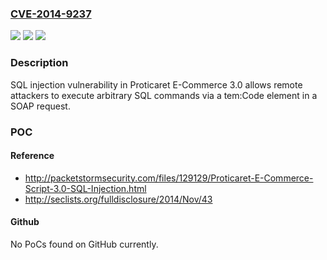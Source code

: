 ### [CVE-2014-9237](https://cve.mitre.org/cgi-bin/cvename.cgi?name=CVE-2014-9237)
![](https://img.shields.io/static/v1?label=Product&message=n%2Fa&color=blue)
![](https://img.shields.io/static/v1?label=Version&message=n%2Fa&color=blue)
![](https://img.shields.io/static/v1?label=Vulnerability&message=n%2Fa&color=brighgreen)

### Description

SQL injection vulnerability in Proticaret E-Commerce 3.0 allows remote attackers to execute arbitrary SQL commands via a tem:Code element in a SOAP request.

### POC

#### Reference
- http://packetstormsecurity.com/files/129129/Proticaret-E-Commerce-Script-3.0-SQL-Injection.html
- http://seclists.org/fulldisclosure/2014/Nov/43

#### Github
No PoCs found on GitHub currently.

